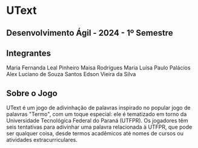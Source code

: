 # UText
## Desenvolvimento Ágil - 2024 - 1º Semestre 

## Integrantes

Maria Fernanda Leal Pinheiro 
Maisa Rodrigues 
Maria Luísa Paulo Palácios 
Alex Luciano de Souza Santos 
Edson Vieira da Silva 

## Sobre o Jogo
UText é um jogo de adivinhação de palavras inspirado no popular jogo de palavras "Termo", com um toque especial: ele é tematizado em torno da Universidade Tecnológica Federal do Paraná (UTFPR). Os jogadores têm seis tentativas para adivinhar uma palavra relacionada à UTFPR, que pode ser qualquer coisa, desde termos acadêmicos até nomes de cursos ou atividades extracurriculares.
